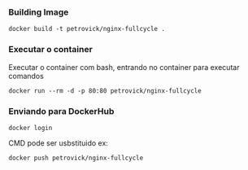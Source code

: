 ### Building Image

```
docker build -t petrovick/nginx-fullcycle .
```

### Executar o container

Executar o container com bash, entrando no container para executar comandos 
```
docker run --rm -d -p 80:80 petrovick/nginx-fullcycle
```


### Enviando para DockerHub

```
docker login
```

CMD pode ser usbstituido ex:
```
docker push petrovick/nginx-fullcycle
```
